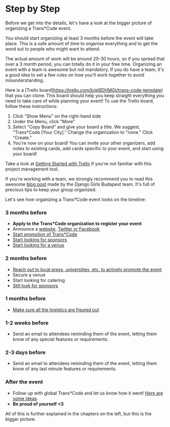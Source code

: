 # Step by Step

Before we get into the details, let's have a look at the bigger picture of organizing a Trans*Code event.

You should start organizing at least 3 months before the event will take place. This is a safe amount of time to organise everything and to get the word out to people who might want to attend.

The actual amount of work will be around 20-30 hours, so if you spread that over a 3 month period, you can totally do it in your free time. Organizing an event with a team is awesome but not mandatory. If you do have a team, it's a good idea to set a few rules on how you'll work together to avoid misunderstanding.

Here is a [Trello board]https://trello.com/b/el8DHMGt/trans-code-template) that you can clone. This board should  help you keep straight everything you need to take care of while planning your event! To use the Trello board, follow these instructions: 

1. Click "Show Menu" on the right-hand side 
2. Under the Menu, click "More" 
3. Select "Copy Board" and give your board a title. We suggest, "Trans*Code [Your City]." Change the organization to "none." Click "Create."
4. You're now on your board! You can invite your other organizers, add notes to existing cards, add cards specific to your event, and start using your board! 

Take a look at [Getting Started with Trello](http://help.trello.com/article/899-getting-started-video-demo) if you're not familiar with this project management tool. 

If you're working with a team, we strongly recommend you to read this awesome [blog post](http://blog.djangogirls.org/post/138915381173/a-toolkit-of-awesome-tips-tricks-from-seasoned) made by the Django Girls Budapest team. It's full of precious tips to keep your group organized.

Let's see how organizing a Trans*Code event looks on the timeline:

### 3 months before

- __Apply to the Trans*Code organization to register your event__
- Announce a [website](../website/README.md), [Twitter or Facebook](../promotion/README.md)
- [Start promotion of Trans*Code](../promotion/README.md)
- [Start looking for sponsors](../sponsors/README.md)
- [Start looking for a venue](../logistics/README.md)

### 2 months before

- [Reach out to local press, universities, etc. to actively promote the event](../promotion/README.md)
- Secure a venue
- Start looking for catering
- [Still look for sponsors](../sponsors/README.md)

### 1 months before

- [Make sure all the logistics are figured out](../logistics/README.md)

### 1-2 weeks before

- Send an email to attendees reminding them of the event, letting them know of any special features or requirements. 

### 2-3 days before

- Send an email to attendees reminding them of the event, letting them know of any last minute features or requirements. 

### After the event

- Follow up with global Trans*Code and let us know how it went! [Here are some ideas](../after_the_event/README.md).
- __Be proud of yourself <3__

All of this is further explained in the chapters on the left, but this is the bigger picture.
